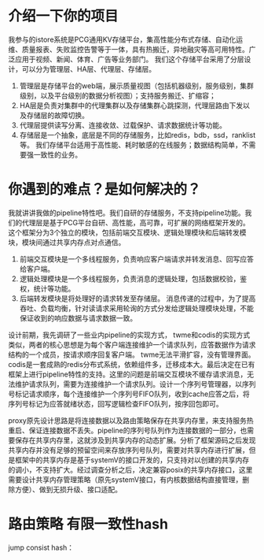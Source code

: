 
# 介绍一下你的项目
我参与的istore系统是PCG通用KV存储平台，集高性能分布式存储、自动化运维、质量报表、失败监控告警等于一体，具有热搬迁，异地融灾等高可用特性。广泛应用于视频、新闻、体育、广告等业务部门。
我们这个存储平台采用了分层设计，可以分为管理层、HA层、代理层、存储层。
1. 管理层是存储平台的web端，展示质量视图（包括机器级别，服务级别，集群级别，以及平台级别的数据分析视图）；支持服务搬迁、扩缩容；
2. HA层是负责对集群中的代理集群以及存储集群心跳探测，代理层路由下发以及存储层的故障切换。
3. 代理层提供读写分离、连接收敛、过载保护、请求数据统计等功能。
4. 存储层是一个抽象，底层是不同的存储服务，比如redis，bdb，ssd，ranklist等。
我们存储平台适用于高性能、耗时敏感的在线服务；数据结构简单，不需要强一致性的业务。

# 你遇到的难点？是如何解决的？
我就讲讲我做的pipeline特性吧。我们自研的存储服务，不支持pipeline功能。我们的代理层是基于PCG平台自研、高性能，高可靠，可扩展的网络框架开发的。
这个框架分为3个独立的模块，包括前端交互模块、逻辑处理模块和后端转发模块，模块间通过共享内存点对点通信。
1. 前端交互模块是一个多线程服务，负责响应客户端请求并转发消息、回写应答给客户端。
2. 逻辑处理模块是一个多线程服务，负责消息的逻辑处理，包括数据校验，鉴权，统计等功能。
3. 后端转发模块是将处理好的请求转发至存储层。
消息传递的过程中，为了提高吞吐、负载均衡，针对读请求采用轮询的方式分发给逻辑处理模块处理，不能保证收到的响应数据与请求数据一致。

设计前期，我先调研了一些业内pipeline的实现方式，
twme和codis的实现方式类似，两者的核心思想是为每个客户端连接维护一个请求队列，应答数据作为请求结构的一个成员，按请求顺序回复客户端。
twme无法平滑扩容，没有管理界面。codis是一套成熟的redis分布式系统，依赖组件多，迁移成本大。最后决定在已有框架上进行pipeline特性的支持。这里的问题是前端交互模块不缓存请求消息，无法维护请求队列，需要为连接维护一个请求队列。设计一个序列号管理器，以序列号标记请求顺序，每个连接维护一个序列号FIFO队列，收到cache应答之后，将序列号标记为应答就绪状态，回写逻辑检查FIFO队列，按序回包即可。

proxy原先设计思路是将连接数据以及路由策略保存在共享内存里，来支持服务热重启、保证连接数据不丢失。pipeline的序列号队列作为连接数据的一部分，也需要保存在共享内存里，这就涉及到共享内存的动态扩展。分析了框架源码之后发现共享内存并没有足够的预留空间来存放序列号队列，需要对共享内存进行扩展，但是框架中的共享内存是基于systemV的接口开发的，只支持对以创建的共享内存的调小，不支持扩大。经过调查分析之后，决定兼容posix的共享内存接口，这里需要设计共享内存管理策略（原先systemV接口，有内核数据结构直接管理，删除方便）、做到无损升级、接口适配。

# 路由策略 有限一致性hash
jump consist hash：